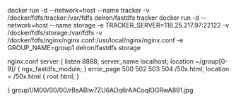 docker run -d --network=host --name tracker -v /docker/fdfs/tracker:/var/fdfs delron/fastdfs tracker
docker run -d --network=host --name storage -e TRACKER_SERVER=118.25.217.97:22122 -v /docker/fdfs/storage:/var/fdfs  -v /docker/fdfs/nginx/nginx.conf:/usr/local/nginx/nginx.conf -e GROUP_NAME=group1 delron/fastdfs storage

nginx.conf 
server {
    listen 8888;
    server_name localhost;
    location ~/group[0-9]/ {
       ngx_fastdfs_module;
    }
    error_page 500 502 503 504 /50x.html;
    location = /50x.html {
        root html;
    }

}
group1/M00/00/00/rBsABlw7ZU6AOq6rAACoqlOGRwA891.jpg
